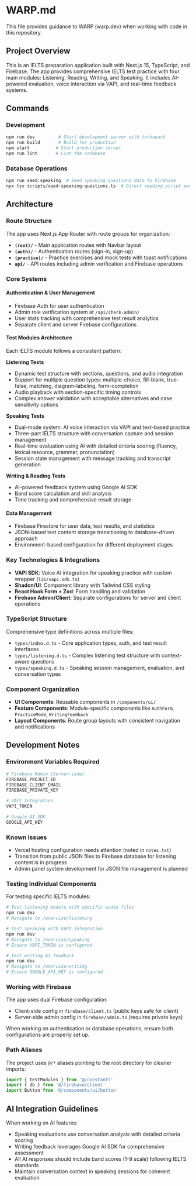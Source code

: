 # WARP.md

This file provides guidance to WARP (warp.dev) when working with code in this repository.

## Project Overview

This is an IELTS preparation application built with Next.js 15, TypeScript, and Firebase. The app provides comprehensive IELTS test practice with four main modules: Listening, Reading, Writing, and Speaking. It includes AI-powered evaluation, voice interaction via VAPI, and real-time feedback systems.

## Commands

### Development
```bash
npm run dev         # Start development server with turbopack
npm run build       # Build for production
npm start          # Start production server
npm run lint       # Lint the codebase
```

### Database Operations
```bash
npm run seed:speaking  # Seed speaking questions data to Firebase
npx tsx scripts/seed-speaking-questions.ts  # Direct seeding script execution
```

## Architecture

### Route Structure
The app uses Next.js App Router with route groups for organization:

- **`(root)/`** - Main application routes with Navbar layout
- **`(auth)/`** - Authentication routes (sign-in, sign-up) 
- **`(practice)/`** - Practice exercises and mock tests with toast notifications
- **`api/`** - API routes including admin verification and Firebase operations

### Core Systems

#### Authentication & User Management
- Firebase Auth for user authentication
- Admin role verification system at `/api/check-admin/`
- User stats tracking with comprehensive test result analytics
- Separate client and server Firebase configurations

#### Test Modules Architecture
Each IELTS module follows a consistent pattern:

**Listening Tests**
- Dynamic test structure with sections, questions, and audio integration
- Support for multiple question types: multiple-choice, fill-blank, true-false, matching, diagram-labeling, form-completion
- Audio playback with section-specific timing controls
- Complex answer validation with acceptable alternatives and case sensitivity options

**Speaking Tests** 
- Dual-mode system: AI voice interaction via VAPI and text-based practice
- Three-part IELTS structure with conversation capture and session management
- Real-time evaluation using AI with detailed criteria scoring (fluency, lexical resource, grammar, pronunciation)
- Session state management with message tracking and transcript generation

**Writing & Reading Tests**
- AI-powered feedback system using Google AI SDK
- Band score calculation and skill analysis
- Time tracking and comprehensive result storage

#### Data Management
- Firebase Firestore for user data, test results, and statistics
- JSON-based test content storage transitioning to database-driven approach
- Environment-based configuration for different deployment stages

### Key Technologies & Integrations

- **VAPI SDK**: Voice AI integration for speaking practice with custom wrapper (`lib/vapi.sdk.ts`)
- **Shadcn/UI**: Component library with Tailwind CSS styling
- **React Hook Form + Zod**: Form handling and validation
- **Firebase Admin/Client**: Separate configurations for server and client operations

### TypeScript Structure
Comprehensive type definitions across multiple files:

- `types/index.d.ts` - Core application types, auth, and test result interfaces
- `types/listening.d.ts` - Complex listening test structure with context-aware questions
- `types/speaking.d.ts` - Speaking session management, evaluation, and conversation types

### Component Organization
- **UI Components**: Reusable components in `/components/ui/`
- **Feature Components**: Module-specific components like `AuthForm`, `PracticeMode`, `WritingFeedback`
- **Layout Components**: Route group layouts with consistent navigation and notifications

## Development Notes

### Environment Variables Required
```bash
# Firebase Admin (Server-side)
FIREBASE_PROJECT_ID
FIREBASE_CLIENT_EMAIL  
FIREBASE_PRIVATE_KEY

# VAPI Integration
VAPI_TOKEN

# Google AI SDK
GOOGLE_API_KEY
```

### Known Issues
- Vercel hosting configuration needs attention (noted in `notes.txt`)
- Transition from public JSON files to Firebase database for listening content is in progress
- Admin panel system development for JSON file management is planned

### Testing Individual Components
For testing specific IELTS modules:
```bash
# Test listening module with specific audio files
npm run dev
# Navigate to /exercise/listening

# Test speaking with VAPI integration
npm run dev  
# Navigate to /exercise/speaking
# Ensure VAPI_TOKEN is configured

# Test writing AI feedback
npm run dev
# Navigate to /exercise/writing  
# Ensure GOOGLE_API_KEY is configured
```

### Working with Firebase
The app uses dual Firebase configuration:
- Client-side config in `firebase/client.ts` (public keys safe for client)
- Server-side admin config in `firebase/admin.ts` (requires private keys)

When working on authentication or database operations, ensure both configurations are properly set up.

### Path Aliases
The project uses `@/*` aliases pointing to the root directory for cleaner imports:
```typescript
import { testModules } from '@/constants'
import { db } from '@/firebase/client'
import Button from '@/components/ui/button'
```

## AI Integration Guidelines

When working on AI features:
- Speaking evaluations use conversation analysis with detailed criteria scoring
- Writing feedback leverages Google AI SDK for comprehensive assessment
- All AI responses should include band scores (1-9 scale) following IELTS standards
- Maintain conversation context in speaking sessions for coherent evaluation